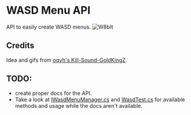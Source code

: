 # WASD Menu API
API to easily create WASD menus.
![W8bIt](https://github.com/Interesting-exe/WASDSharedAPI/assets/52731127/6a3ffbee-0912-4815-88d1-d89f5ff05b37)

## Credits
Idea and gifs from [oqyh's Kill-Sound-GoldKingZ](https://github.com/oqyh/cs2-Kill-Sound-GoldKingZ).

## TODO:
- create proper docs for the API.
- Take a look at [IWasdMenuManager.cs](https://github.com/Interesting-exe/WASDMenuAPI/blob/master/WASDSharedAPI/IWasdMenuManager.cs) and [WasdTest.cs](https://github.com/Interesting-exe/WASDMenuAPI/blob/master/WasdSharedAPITest/WasdTest.cs) for available methods and usage while the docs aren't available.
